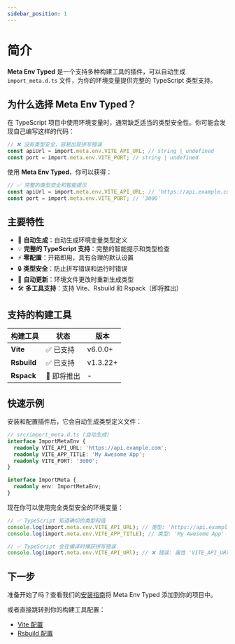 ```yaml
---
sidebar_position: 1
---
```


# 简介

**Meta Env Typed** 是一个支持多种构建工具的插件，可以自动生成 `import_meta.d.ts` 文件，为你的环境变量提供完整的 TypeScript 类型支持。

## 为什么选择 Meta Env Typed？

在 TypeScript 项目中使用环境变量时，通常缺乏适当的类型安全性。你可能会发现自己编写这样的代码：

```typescript
// ❌ 没有类型安全，容易出现拼写错误
const apiUrl = import.meta.env.VITE_API_URL; // string | undefined
const port = import.meta.env.VITE_PORT; // string | undefined
```

使用 **Meta Env Typed**，你可以获得：

```typescript
// ✅ 完整的类型安全和智能提示
const apiUrl = import.meta.env.VITE_API_URL; // 'https://api.example.com'
const port = import.meta.env.VITE_PORT; // '3000'
```

## 主要特性

- 🚀 **自动生成**：自动生成环境变量类型定义
- 💡 **完整的 TypeScript 支持**：完整的智能提示和类型检查
- ⚡️ **零配置**：开箱即用，具有合理的默认设置
- 🔒 **类型安全**：防止拼写错误和运行时错误
- 🔄 **自动更新**：环境文件更改时重新生成类型
- 🛠️ **多工具支持**：支持 Vite、Rsbuild 和 Rspack（即将推出）

## 支持的构建工具

| 构建工具    | 状态        | 版本     |
| ----------- | ----------- | -------- |
| **Vite**    | ✅ 已支持   | v6.0.0+  |
| **Rsbuild** | ✅ 已支持   | v1.3.22+ |
| **Rspack**  | 🚧 即将推出 | -        |

## 快速示例

安装和配置插件后，它会自动生成类型定义文件：

```typescript
// src/import_meta.d.ts (自动生成)
interface ImportMetaEnv {
  readonly VITE_API_URL: 'https://api.example.com';
  readonly VITE_APP_TITLE: 'My Awesome App';
  readonly VITE_PORT: '3000';
}

interface ImportMeta {
  readonly env: ImportMetaEnv;
}
```

现在你可以使用完全类型安全的环境变量：

```typescript
// ✅ TypeScript 知道确切的类型和值
console.log(import.meta.env.VITE_API_URL); // 类型: 'https://api.example.com'
console.log(import.meta.env.VITE_APP_TITLE); // 类型: 'My Awesome App'

// ✅ TypeScript 会在编译时捕获拼写错误
console.log(import.meta.env.VITE_API_URl); // ❌ 错误: 属性 'VITE_API_URl' 不存在
```

## 下一步

准备开始了吗？查看我们的[安装指南](./getting-started/installation)将 Meta Env Typed 添加到你的项目中。

或者直接跳转到你的构建工具配置：

- [Vite 配置](./build-tools/vite)
- [Rsbuild 配置](./build-tools/rsbuild)
